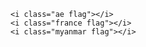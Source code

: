 <div class="ui existing segment"><pre><code class="code xml"><span class="tag">&lt;<span class="title">i</span> <span class="attribute">class</span>=<span class="value">"ae flag"</span>&gt;</span><span class="tag">&lt;/<span class="title">i</span>&gt;</span>
<span class="tag">&lt;<span class="title">i</span> <span class="attribute">class</span>=<span class="value">"france flag"</span>&gt;</span><span class="tag">&lt;/<span class="title">i</span>&gt;</span>
<span class="tag">&lt;<span class="title">i</span> <span class="attribute">class</span>=<span class="value">"myanmar flag"</span>&gt;</span><span class="tag">&lt;/<span class="title">i</span>&gt;</span></code></pre></div>
